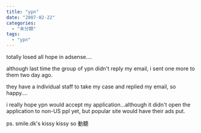 ```yaml
---
title: "ypn"
date: "2007-02-22"
categories: 
  - "未分類"
tags: 
  - "ypn"
---
```


totally losed all hope in adsense....

although last time the group of ypn didn't reply my email, i sent one more to them two day ago.

they have a individual staff to take my case and replied my email, so happy....

i really hope ypn would accept my application...although it didn't open the application to non-US ppl yet, but popular site would have their ads put.

ps. smile.dk's kissy kissy so 動聽
